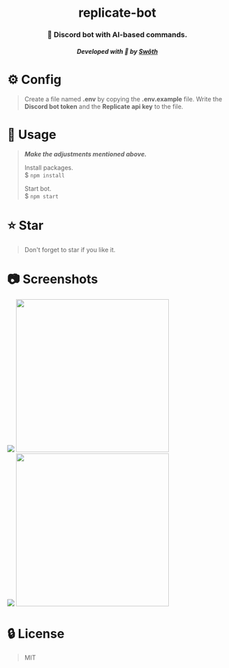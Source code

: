 <div align="center">
    <h1>replicate-bot</h1>
    <h3>🤖 Discord bot with AI-based commands.</h3>
    <h5>Developed with 💙 by <a href="https://swoth.me">Swôth</a></h5>
</div>

# ⚙️ Config
> Create a file named **.env** by copying the **.env.example** file. Write the **Discord bot token** and the **Replicate api key** to the file.

# 📜 Usage
> ***Make the adjustments mentioned above.***
>
> Install packages. \
> $ `npm install`
>
> Start bot. \
> $ `npm start`

# ⭐ Star
> Don't forget to star if you like it.

# 📷 Screenshots
<div>
    <img src="https://cdn.discordapp.com/attachments/1044244137433649212/1071073809177792643/image.png" />
    <img width="350px" src="https://replicate.delivery/pbxt/YnNwtawrzGL3N9XWNQW0Ny5NLC7Qxcv0BOmUOvM17lyN8qGE/output.png" />
</div>
<div>
    <img src="https://cdn.discordapp.com/attachments/1044244137433649212/1071074347831271454/image.png" />
    <img width="350px" src="https://cdn.discordapp.com/attachments/1044244137433649212/1071074597987942491/image.png" />
</div>

# 🔒 License
> MIT